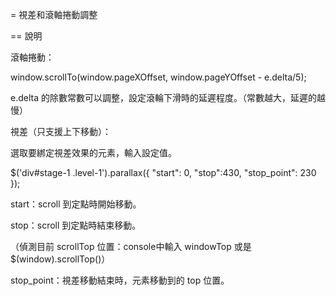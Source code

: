 = 視差和滾軸捲動調整

== 說明

滾軸捲動：

window.scrollTo(window.pageXOffset, window.pageYOffset - e.delta/5);

e.delta 的除數常數可以調整，設定滾輪下滑時的延遲程度。（常數越大，延遲的越慢）


視差（只支援上下移動）：

選取要綁定視差效果的元素，輸入設定值。

$('div#stage-1 .level-1').parallax({ "start": 0, "stop":430, "stop_point": 230 });


start：scroll 到定點時開始移動。

stop：scroll 到定點時結束移動。

（偵測目前 scrollTop 位置：console中輸入 windowTop 或是 $(window).scrollTop()）


stop_point：視差移動結束時，元素移動到的 top 位置。
